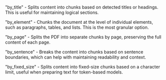 "by_title" - Splits content into chunks based on detected titles or headings. This is useful for maintaining logical sections.

"by_element" - Chunks the document at the level of individual elements, such as paragraphs, tables, and lists. This is the most granular option.

"by_page" - Splits the PDF into separate chunks by page, preserving the full content of each page.

"by_sentence" - Breaks the content into chunks based on sentence boundaries, which can help with maintaining readability and context.

"by_fixed_size" - Splits content into fixed-size chunks based on a character limit, useful when preparing text for token-based models.
